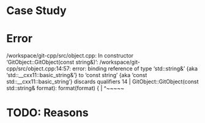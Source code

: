 # Case Study

# Error 
/workspace/git-cpp/src/object.cpp: In constructor ‘GitObject::GitObject(const string&)’:
/workspace/git-cpp/src/object.cpp:14:57: error: binding reference of type ‘std::string&’ {aka ‘std::__cxx11::basic_string<char>&’} to ‘const string’ {aka ‘const std::__cxx11::basic_string<char>’} discards qualifiers
   14 | GitObject::GitObject(const std::string& format): format(format) {
      |                                                         ^~~~~~


# TODO: Reasons